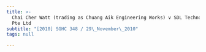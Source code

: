 ```yaml
---
title: >-
  Chai Cher Watt (trading as Chuang Aik Engineering Works) v SDL Technologies
  Pte Ltd
subtitle: "[2010] SGHC 348 / 29\_November\_2010"
tags: null

---
```


